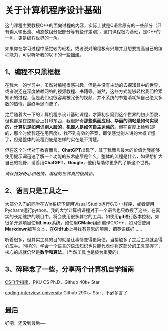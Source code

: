 # 关于计算机程序设计基础

这门课程主要教授C++的面向过程的内容，实际上就是C语言原有的一些部分（只有输入输出流、动态数组分配部分等有些许差别），这门课程极为基础，是C++的一角，更是编程世界的一角。

如果你在学习过程中感觉较为轻松，或者说对编程极有兴趣并且想要提高自己的编程能力，可以听听我的以下的一些拙建。

## 1、编程不只黑框框

在我大一的学习中，虽然对编程很感兴趣，但是并没有主动的去探知其中的世界，或者说还在深度依赖网络的视频教程、书籍等。诚然，这些方式能够轻松我们检索知识的过程，但是我们也很容易被冗长的视频、并不系统的书籍消耗掉自己绝大多数的热情，最终半途而费了。

之后随着大一下的计算机程序设计基础课程，才算初步窥到这个世界的初步面貌，但也都是在控制台上打印东西，我很好奇**那些桌面应用、华丽的网站是如何实现的，计算机是如何识别人脸的，机器人是如何自主运动的**。但在百度上检索(是的，那个时候我还在用百度)，找不到有效的答案，即使感觉别人讲的大概听懂了，但是整体的流程到底是怎样的实在是不清楚。

但在这个时代对于教育而言，**ChatGPT**出现了，其于我而言最大的价值为我能够使用提示词迅速了解一个功能的技术底层是什么，整体的流程是什么，如果想扩大自己的视野，请善用**ChatGPT、Google**，他们帮助你更多的了解这个世界。

*请保持好奇心和热情，编程的世界真的很精彩。*

## 2、语言只是工具之一

大部分入门的同学在Win系统下使用Visual Studio运行C/C++程序，或者使用Pycharm运行python。我的大学计算机课程对于一个语言也只教授了这些，在真实的长期维护的项目中，将会使用很多其它的工具。如使用**git**进行版本控制，如很多开源项目使用**Linux**系统，如使用**CMake**组织编译C/C++，如习惯使用**Markdown**编写文本，在**GitHub**上寻找有意思的项目，把英语练好……

听着很多，但其实工具的目的就是让事情变得更简便，当接触多了之后工具就会得心应手。同样的，学会一个语言的语法知识也只能代表你将这部分的工具掌握了，核心的成就仍然是**数学和算法**。（当然工具也是极为重要的）

## 3、碎碎念了一些，分享两个计算机自学指南

[CS自学指南](https://csdiy.wiki/)，PKU CS Ph.D，Github 40k+ Star

[coding-interview-university](https://github.com/jwasham/coding-interview-university)  Github 290k+ Star，不必多言了



## 最后

好吧，还没到最后~~